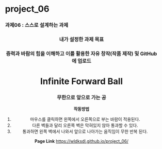 # project_06
### 과제06 : 스스로 설계하는 과제
<div align="center">

### 내가 설정한 과제 목표
### 중력과 바람의 힘을 이해하고 이를 활용한 자유 창작(작품 제작) 및 GitHub에 업로드


# Infinite Forward Ball
### 무한으로 앞으로 가는 공


**작동방법**
1) 마우스를 클릭하면 왼쪽에서 오른쪽으로 부는 바람이 적용된다.
2) 다른 벽들과 달리 오른쪽 벽은 막혀있지 않아 통과할 수 있다.
3) 통과하면 왼쪽 벽에서 나와서 앞으로 나아가는 움직임이 무한 반복 된다.

**Page Link**
https://wldksdl.github.io/project_06/

</div>